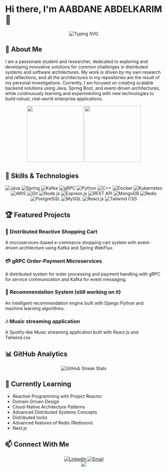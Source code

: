 # Hi there, I'm AABDANE ABDELKARIM 👋

<div align="center">
  <img src="https://readme-typing-svg.herokuapp.com?font=Fira+Code&pause=1000&color=0969DA&center=true&vCenter=true&random=false&width=435&lines=Microservices+Enthusiast;Java+Developer;Distributed+Systems+Enthusiast;Software+Architecture+Student" alt="Typing SVG" />
</div>

## 🚀 About Me

I am a passionate student and researcher, dedicated to exploring and developing innovative solutions for common challenges in distributed systems and software architectures. My work is driven by my own research and reflections, and all the architectures in my repositories are the result of my personal investigations. Currently, I am focused on creating scalable backend solutions using Java, Spring Boot, and event-driven architectures, while continuously learning and experimenting with new technologies to build robust, real-world enterprise applications.

<!-- GitHub Stats -->
<div align="center">
  <img height="180em" src="https://github-readme-stats.vercel.app/api?username=aabdeab&show_icons=true&theme=github_dark&include_all_commits=true&count_private=true"/>
  <img height="180em" src="https://github-readme-stats.vercel.app/api/top-langs/?username=aabdeab&layout=compact&langs_count=7&theme=github_dark"/>
</div>

## 💼 Skills & Technologies

<div align="center">
  <img alt="Java" src="https://img.shields.io/badge/Java-ED8B00?style=for-the-badge&logo=openjdk&logoColor=white" />
  <img alt="Spring" src="https://img.shields.io/badge/Spring-6DB33F?style=for-the-badge&logo=spring&logoColor=white" />
  <img alt="Kafka" src="https://img.shields.io/badge/Apache_Kafka-231F20?style=for-the-badge&logo=apache-kafka&logoColor=white" />
  <img alt="gRPC" src="https://img.shields.io/badge/gRPC-4285F4?style=for-the-badge&logo=google&logoColor=white" />
  <img alt="Python" src="https://img.shields.io/badge/Python-3776AB?style=for-the-badge&logo=python&logoColor=white" />
  <img alt="C++" src="https://img.shields.io/badge/C++-00599C?style=for-the-badge&logo=c%2B%2B&logoColor=white" />
  <img alt="Docker" src="https://img.shields.io/badge/Docker-2496ED?style=for-the-badge&logo=docker&logoColor=white" />
  <img alt="Kubernetes" src="https://img.shields.io/badge/Kubernetes-326CE5?style=for-the-badge&logo=kubernetes&logoColor=white" />
  <img alt="AWS" src="https://img.shields.io/badge/AWS-232F3E?style=for-the-badge&logo=amazon-aws&logoColor=white" />
  <img alt="Git" src="https://img.shields.io/badge/Git-F05032?style=for-the-badge&logo=git&logoColor=white" />
  <img alt="Node.js" src="https://img.shields.io/badge/Node.js-339933?style=for-the-badge&logo=nodedotjs&logoColor=white" />
  <img alt="Express.js" src="https://img.shields.io/badge/Express.js-000000?style=for-the-badge&logo=express&logoColor=white" />
  <img alt="REST API" src="https://img.shields.io/badge/REST_API-FF6C37?style=for-the-badge&logo=postman&logoColor=white" />
  <img alt="MongoDB" src="https://img.shields.io/badge/MongoDB-47A248?style=for-the-badge&logo=mongodb&logoColor=white" />
  <img alt="Redis" src="https://img.shields.io/badge/Redis-DC382D?style=for-the-badge&logo=redis&logoColor=white" />
  <img alt="PostgreSQL" src="https://img.shields.io/badge/PostgreSQL-316192?style=for-the-badge&logo=postgresql&logoColor=white" />
  <img alt="MySQL" src="https://img.shields.io/badge/MySQL-4479A1?style=for-the-badge&logo=mysql&logoColor=white" />
  <img alt="React.js" src="https://img.shields.io/badge/React-20232A?style=for-the-badge&logo=react&logoColor=61DAFB" />
  <img alt="Tailwind CSS" src="https://img.shields.io/badge/Tailwind_CSS-06B6D4?style=for-the-badge&logo=tailwind-css&logoColor=white" />
</div>

## 🏆 Featured Projects

### 🛒 Distributed Reactive Shopping Cart
A microservices-based e-commerce shopping cart system with event-driven architecture using Kafka and Spring WebFlux.


### 💳 gRPC Order-Payment Microservices
A distributed system for order processing and payment handling with gRPC for service communication and Kafka for event messaging.


### 🤖 Recommendation System (still working on it)
An intelligent recommendation engine built with Django Python and machine learning algorithms.

### 🎶 Music streaming application
A Spotify-like Music streaming application built with React.js and Tailwind.css


## 📊 GitHub Analytics

<div align="center">
  <img src="https://github-readme-streak-stats.herokuapp.com/?user=aabdeab&theme=github-dark-blue" alt="GitHub Streak Stats" />
</div>

## 🌱 Currently Learning

- Reactive Programming with Project Reactor
- Domain-Driven Design
- Cloud-Native Architecture Patterns
- Advanced Distributed Systems Concepts
- Distributed locks
- Advanced features of Redis (Redisson)
- Next.js

## 📫 Connect With Me

<div align="center">
  <a href="https://www.linkedin.com/in/abdelkarim-aabdane-072b462a5/" target="_blank">
    <img alt="LinkedIn" src="https://img.shields.io/badge/LinkedIn-0077B5?style=for-the-badge&logo=linkedin&logoColor=white" />
  </a>
  <a href="mailto:aabdaneabdelkrim@gmail.com" target="_blank">
    <img alt="Email" src="https://img.shields.io/badge/Email-D14836?style=for-the-badge&logo=gmail&logoColor=white" />
  </a>

</div>


<div align="center">
  <img src="https://forthebadge.com/images/badges/built-with-love.svg" />
</div>
